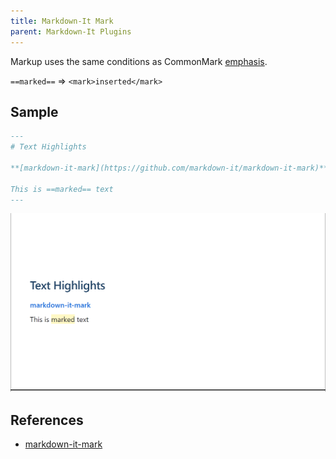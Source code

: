 ```yaml
---
title: Markdown-It Mark
parent: Markdown-It Plugins
---
```

Markup uses the same conditions as CommonMark [emphasis](http://spec.commonmark.org/0.15/#emphasis-and-strong-emphasis).

`==marked==` => `<mark>inserted</mark>`

## Sample

```markdown
---
# Text Highlights

**[markdown-it-mark](https://github.com/markdown-it/markdown-it-mark)**

This is ==marked== text
---
```

![alt text](pictures/plugin-mark.png)

## References

- [markdown-it-mark](https://github.com/markdown-it/markdown-it-mark)
